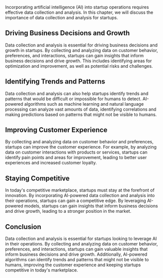 
Incorporating artificial intelligence (AI) into startup operations requires effective data collection and analysis. In this chapter, we will discuss the importance of data collection and analysis for startups.

Driving Business Decisions and Growth
-------------------------------------

Data collection and analysis is essential for driving business decisions and growth in startups. By collecting and analyzing data on customer behavior, preferences, and interactions, startups can gain insights that inform business decisions and drive growth. This includes identifying areas for optimization and improvement, as well as potential risks and challenges.

Identifying Trends and Patterns
-------------------------------

Data collection and analysis can also help startups identify trends and patterns that would be difficult or impossible for humans to detect. AI-powered algorithms such as machine learning and natural language processing can analyze vast amounts of data, identifying correlations and making predictions based on patterns that might not be visible to humans.

Improving Customer Experience
-----------------------------

By collecting and analyzing data on customer behavior and preferences, startups can improve the customer experience. For example, by analyzing data on customer interactions with products or services, startups can identify pain points and areas for improvement, leading to better user experiences and increased customer loyalty.

Staying Competitive
-------------------

In today's competitive marketplace, startups must stay at the forefront of innovation. By incorporating AI-powered data collection and analysis into their operations, startups can gain a competitive edge. By leveraging AI-powered models, startups can gain insights that inform business decisions and drive growth, leading to a stronger position in the market.

Conclusion
----------

Data collection and analysis is essential for startups looking to leverage AI in their operations. By collecting and analyzing data on customer behavior, preferences, and interactions, startups can gain valuable insights that inform business decisions and drive growth. Additionally, AI-powered algorithms can identify trends and patterns that might not be visible to humans, improving the customer experience and keeping startups competitive in today's marketplace.
